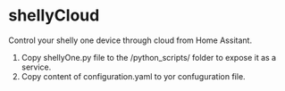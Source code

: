 # shellyCloud

Control your shelly one device through cloud from Home Assitant.

1. Copy shellyOne.py file to the <config>/python_scripts/ folder to expose it as a service. 
2. Copy content of configuration.yaml to yor confuguration file. 
